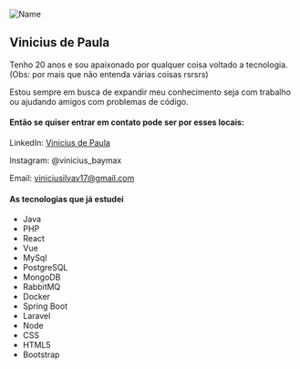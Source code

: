 ![Name](https://github.com/sharannyobasu/sharannyobasu/blob/master/Hello(1).gif)
## Vinicius de Paula

Tenho 20 anos e sou apaixonado por qualquer coisa voltado a tecnologia.
(Obs: por mais que não entenda várias coisas rsrsrs)

Estou sempre em busca de expandir meu conhecimento seja com trabalho ou 
ajudando amigos com problemas de código.

#### Então se quiser entrar em contato pode ser por esses locais: 

LinkedIn: [Vinicius de Paula](https://www.linkedin.com/in/vincius-de-paula/)

Instagram: @vinicius_baymax

Email: viniciusilvav17@gmail.com

#### As tecnologias que já estudei

- Java 
- PHP 
- React
- Vue
- MySql
- PostgreSQL
- MongoDB
- RabbitMQ
- Docker
- Spring Boot
- Laravel
- Node
- CSS
- HTML5
- Bootstrap
